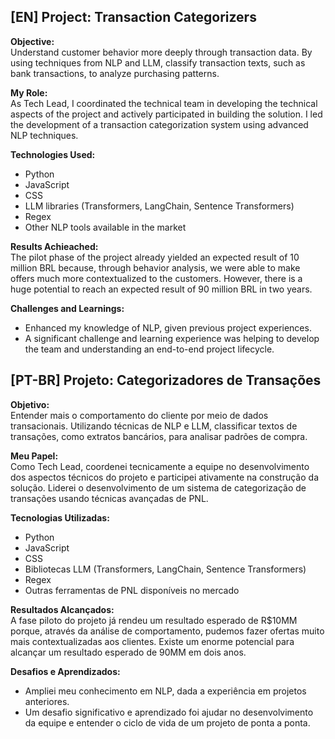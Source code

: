 ## [EN] Project: Transaction Categorizers

**Objective:**  
Understand customer behavior more deeply through transaction data. By using techniques from NLP and LLM, classify transaction texts, such as bank transactions, to analyze purchasing patterns.

**My Role:**  
As Tech Lead, I coordinated the technical team in developing the technical aspects of the project and actively participated in building the solution. I led the development of a transaction categorization system using advanced NLP techniques.

**Technologies Used:**  
- Python
- JavaScript
- CSS
- LLM libraries (Transformers, LangChain, Sentence Transformers)
- Regex
- Other NLP tools available in the market

**Results Achieached:**  
The pilot phase of the project already yielded an expected result of 10 million BRL because, through behavior analysis, we were able to make offers much more contextualized to the customers. However, there is a huge potential to reach an expected result of 90 million BRL in two years.

**Challenges and Learnings:**  
- Enhanced my knowledge of NLP, given previous project experiences.
- A significant challenge and learning experience was helping to develop the team and understanding an end-to-end project lifecycle.

## [PT-BR] Projeto: Categorizadores de Transações

**Objetivo:**  
Entender mais o comportamento do cliente por meio de dados transacionais. Utilizando técnicas de NLP e LLM, classificar textos de transações, como extratos bancários, para analisar padrões de compra.

**Meu Papel:**  
Como Tech Lead, coordenei tecnicamente a equipe no desenvolvimento dos aspectos técnicos do projeto e participei ativamente na construção da solução. Liderei o desenvolvimento de um sistema de categorização de transações usando técnicas avançadas de PNL.

**Tecnologias Utilizadas:**  
- Python
- JavaScript
- CSS
- Bibliotecas LLM (Transformers, LangChain, Sentence Transformers)
- Regex
- Outras ferramentas de PNL disponíveis no mercado

**Resultados Alcançados:**  
A fase piloto do projeto já rendeu um resultado esperado de R$10MM porque, através da análise de comportamento, pudemos fazer ofertas muito mais contextualizadas aos clientes. Existe um enorme potencial para alcançar um resultado esperado de 90MM em dois anos.

**Desafios e Aprendizados:**  
- Ampliei meu conhecimento em NLP, dada a experiência em projetos anteriores.
- Um desafio significativo e aprendizado foi ajudar no desenvolvimento da equipe e entender o ciclo de vida de um projeto de ponta a ponta.
